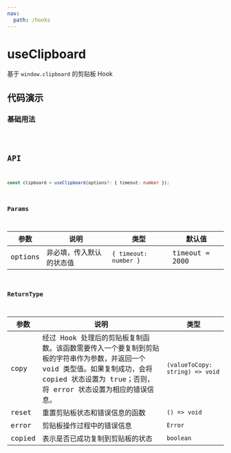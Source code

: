 ```yaml
---
nav:
  path: /hooks
---
```


# useClipboard

基于 `window.clipboard` 的剪贴板 Hook

## 代码演示

### 基础用法

<code src="./example/example.tsx" />

## API

```typescript
const clipboard = useClipboard(options?: { timeout: number });
```

### Params

| 参数      | 说明           | 类型               | 默认值            |
|---------|--------------|------------------|----------------|
| options | 非必填，传入默认的状态值 | `{ timeout: number }`       | timeout = 2000 |

### ReturnType

| 参数   | 说明  | 类型                              | 
|------|-----|---------------------------------|
| copy | 经过 Hook 处理后的剪贴板复制函数。该函数需要传入一个要复制到剪贴板的字符串作为参数，并返回一个 void 类型值。如果复制成功，会将 copied 状态设置为 true；否则，将 error 状态设置为相应的错误信息。 | `(valueToCopy: string) => void` | 
| reset | 重置剪贴板状态和错误信息的函数 | `() => void`                    | 
| error | 剪贴板操作过程中的错误信息 | `Error`                         | 
| copied | 表示是否已成功复制到剪贴板的状态 | `boolean`                       | 

